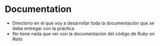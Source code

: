# Documentation

- Directorio en el que voy a desarrollar toda la documentación que se debe entregar con la práctica
- No tiene nada que ver con la documentación del código de *Ruby on Rails*
